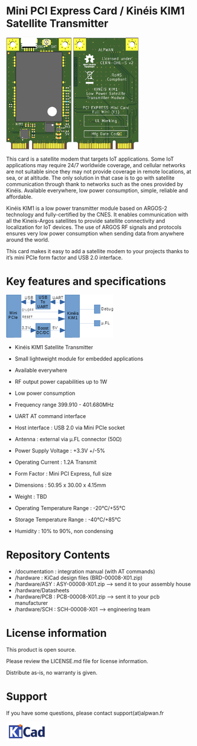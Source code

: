 # Mini PCI Express Card / Kinéis KIM1 Satellite Transmitter

![T3D-00008-X01-50](Misc/T3D-00008-X01-50.png) ![B3D-00008-X01-50](Misc/B3D-00008-X01-50.png) 

This card is a satellite modem that targets IoT applications. Some IoT applications may require 24/7 worldwide coverage, and cellular networks are not suitable since they may not provide coverage in remote locations, at sea, or at altitude. The only solution in that case is to go with satellite communication through thank to networks such as the ones provided by Kinéis. Available everywhere, low power consumption, simple, reliable and affordable.

Kinéis KIM1 is a low power transmitter module based on ARGOS-2 technology and fully-certified by the CNES. It enables communication with all the Kineis-Argos satellites to provide satellite connectivity and localization for IoT devices. The use of ARGOS RF signals and protocols ensures very low power consumption when sending data from anywhere around the world.

This card makes it easy to add a satellite modem to your projects thanks to it’s mini PCIe form factor and USB 2.0 interface.

# Key features and specifications

![BRD-00008-X01-Block-Diagram](Misc/BRD-00008-X01-Block-Diagram.png)

- Kinéis KIM1 Satellite Transmitter
- Small lightweight module for embedded applications
- Available everywhere
- RF output power capabilities up to 1W
- Low power consumption
- Frequency range 399.910 - 401.680MHz
- UART AT command interface
- Host interface : USB 2.0 via Mini PCIe socket
- Antenna : external via µ.FL connector (50Ω)

- Power Supply Voltage : +3.3V +/-5%
- Operating Current : 1.2A Transmit
- Form Factor : Mini PCI Express, full size
- Dimensions : 50.95 x 30.00 x 4.15mm
- Weight : TBD
- Operating Temperature Range : -20°C/+55°C
- Storage Temperature Range : -40°C/+85°C
- Humidity : 10% to 90%, non condensing

# Repository Contents

- /documentation : integration manual (with AT commands)
- /hardware : KiCad design files (BRD-00008-X01.zip)
- /hardware/ASY : ASY-00008-X01.zip --> send it to your assembly house
- /hardware/Datasheets
- /hardware/PCB : PCB-00008-X01.zip --> sent it to your pcb manufacturer
- /hardware/SCH : SCH-00008-X01 --> engineering team 

# License information

This product is open source.

Please review the LICENSE.md file for license information.

Distribute as-is, no warranty is given.

# Support

If you have some questions, please contact support(at)alpwan.fr

![kicad_logo_small](Misc/kicad_logo_small.png)





